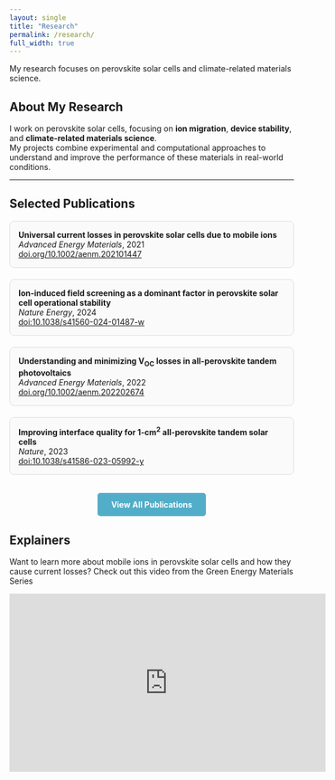 ```yaml
---
layout: single
title: "Research"
permalink: /research/
full_width: true
---
```




My research focuses on perovskite solar cells and climate-related materials science.

<!--![Example research image](/assets/images/research-icon.png)-->

## About My Research

I work on perovskite solar cells, focusing on **ion migration**, **device stability**, and **climate-related materials science**.  
My projects combine experimental and computational approaches to understand and improve the performance of these materials in real-world conditions.

---

## Selected Publications

<div style="display: flex; flex-wrap: wrap; gap: 20px;">

<div style="flex: 1 1 300px; border: 1px solid #ddd; border-radius: 8px; padding: 15px; background: #fafafa;">
<strong>Universal current losses in perovskite solar cells due to mobile ions</strong><br>
<em>Advanced Energy Materials</em>, 2021<br>
<a href="https://doi.org/10.1002/aenm.202101447" target="_blank">doi.org/10.1002/aenm.202101447</a>
</div>

<div style="flex: 1 1 300px; border: 1px solid #ddd; border-radius: 8px; padding: 15px; background: #fafafa;">
<strong>Ion-induced field screening as a dominant factor in perovskite solar cell operational stability</strong><br>
<em>Nature Energy</em>, 2024<br>
<a href="https://doi.org/10.1038/s41560-024-01487-w" target="_blank">doi:10.1038/s41560-024-01487-w</a>
</div>

<div style="flex: 1 1 300px; border: 1px solid #ddd; border-radius: 8px; padding: 15px; background: #fafafa;">
<strong>Understanding and minimizing V<sub>OC</sub> losses in all-perovskite tandem photovoltaics</strong><br>
<em>Advanced Energy Materials</em>, 2022<br>
<a href="https://doi.org/10.1002/aenm.202202674" target="_blank">doi.org/10.1002/aenm.202202674</a>
</div>

<div style="flex: 1 1 300px; border: 1px solid #ddd; border-radius: 8px; padding: 15px; background: #fafafa;">
<strong>Improving interface quality for 1-cm<sup>2</sup> all-perovskite tandem solar cells</strong><br>
<em>Nature</em>, 2023<br>
<a href="https://doi.org/10.1038/s41586-023-05992-y" target="_blank">doi:10.1038/s41586-023-05992-y</a>
</div>

</div>

<div style="text-align: center; margin-top: 2rem;">
  <a href="/publications/" style="
    display: inline-block;
    background-color: #52adc8;
    color: white;
    padding: 0.75rem 1.5rem;
    border-radius: 5px;
    text-decoration: none;
    font-weight: bold;
    transition: background-color 0.3s ease;
  " onmouseover="this.style.backgroundColor='#3a8abf'" onmouseout="this.style.backgroundColor='#52adc8'">
    View All Publications
  </a>
</div>

## Explainers 
Want to learn more about mobile ions in perovskite solar cells and how they cause current losses? Check out this video from the Green Energy Materials Series
<iframe width="560" height="315" src="https://www.youtube.com/embed/chaqbmi-FIg?si=YWbczbT2Wt7HP3z5" title="YouTube video player" frameborder="0" allow="accelerometer; autoplay; clipboard-write; encrypted-media; gyroscope; picture-in-picture; web-share" referrerpolicy="strict-origin-when-cross-origin" allowfullscreen></iframe>
